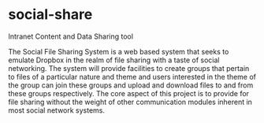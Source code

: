 # social-share
Intranet Content and Data Sharing tool

The Social File Sharing System is a web based system that seeks to emulate Dropbox in the realm of file sharing with a taste of social networking. The system will provide facilities to create groups that pertain to files of a particular nature and theme and users interested in the theme of the group can join these groups and upload and download files to and from these groups respectively. The core aspect of this project is to provide for file sharing without the weight of other communication modules inherent in most social network systems.
